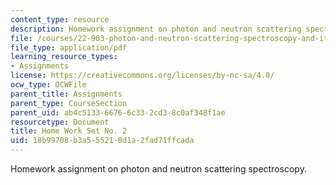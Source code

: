 ```yaml
---
content_type: resource
description: Homework assignment on photon and neutron scattering spectroscopy.
file: /courses/22-903-photon-and-neutron-scattering-spectroscopy-and-its-applications-in-condensed-matter-spring-2005/18b99708b3a555218d1a2fad71ffcada_22_903_hw_2_051.pdf
file_type: application/pdf
learning_resource_types:
- Assignments
license: https://creativecommons.org/licenses/by-nc-sa/4.0/
ocw_type: OCWFile
parent_title: Assignments
parent_type: CourseSection
parent_uid: ab4c5133-6676-6c33-2cd3-8c0af348f1ae
resourcetype: Document
title: Home Work Set No. 2
uid: 18b99708-b3a5-5521-8d1a-2fad71ffcada
---
```

Homework assignment on photon and neutron scattering spectroscopy.